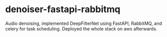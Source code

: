 # denoiser-fastapi-rabbitmq

Audio denoising, implemented DeepFilterNet using FastAPI, RabbitMQ, and celery for task scheduling.
Deployed the whole stack on aws afterwards.
